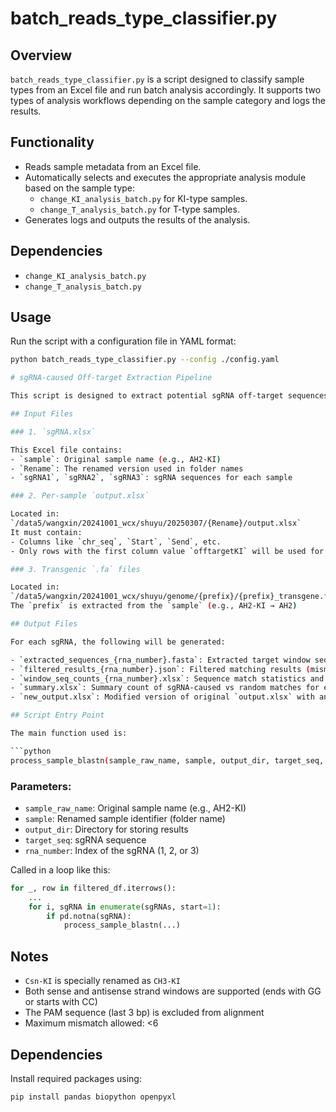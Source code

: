 # batch_reads_type_classifier.py

## Overview

`batch_reads_type_classifier.py` is a script designed to classify sample types from an Excel file and run batch analysis accordingly. It supports two types of analysis workflows depending on the sample category and logs the results.

## Functionality

- Reads sample metadata from an Excel file.
- Automatically selects and executes the appropriate analysis module based on the sample type:
  - `change_KI_analysis_batch.py` for KI-type samples.
  - `change_T_analysis_batch.py` for T-type samples.
- Generates logs and outputs the results of the analysis.

## Dependencies

- `change_KI_analysis_batch.py`
- `change_T_analysis_batch.py`

## Usage

Run the script with a configuration file in YAML format:

```bash
python batch_reads_type_classifier.py --config ./config.yaml

# sgRNA-caused Off-target Extraction Pipeline

This script is designed to extract potential sgRNA off-target sequences from genome data for specific samples, perform window-based alignment, and output matching results and summary statistics.

## Input Files

### 1. `sgRNA.xlsx`

This Excel file contains:
- `sample`: Original sample name (e.g., AH2-KI)
- `Rename`: The renamed version used in folder names
- `sgRNA1`, `sgRNA2`, `sgRNA3`: sgRNA sequences for each sample

### 2. Per-sample `output.xlsx`

Located in:  
`/data5/wangxin/20241001_wcx/shuyu/20250307/{Rename}/output.xlsx`  
It must contain:
- Columns like `chr_seq`, `Start`, `Send`, etc.
- Only rows with the first column value `offtargetKI` will be used for analysis

### 3. Transgenic `.fa` files

Located in:  
`/data5/wangxin/20241001_wcx/shuyu/genome/{prefix}/{prefix}_transgene.fa`  
The `prefix` is extracted from the `sample` (e.g., AH2-KI → AH2)

## Output Files

For each sgRNA, the following will be generated:

- `extracted_sequences_{rna_number}.fasta`: Extracted target window sequences
- `filtered_results_{rna_number}.json`: Filtered matching results (mismatch <6, ends with GG or starts with CC)
- `window_seq_counts_{rna_number}.xlsx`: Sequence match statistics and normalized values (per 1000 UMIs)
- `summary.xlsx`: Summary count of sgRNA-caused vs random matches for each sample
- `new_output.xlsx`: Modified version of original `output.xlsx` with an additional `Category` column (`sgRNA_caused` or `random`)

## Script Entry Point

The main function used is:

```python
process_sample_blastn(sample_raw_name, sample, output_dir, target_seq, rna_number)
```

### Parameters:
- `sample_raw_name`: Original sample name (e.g., AH2-KI)
- `sample`: Renamed sample identifier (folder name)
- `output_dir`: Directory for storing results
- `target_seq`: sgRNA sequence
- `rna_number`: Index of the sgRNA (1, 2, or 3)

Called in a loop like this:

```python
for _, row in filtered_df.iterrows():
    ...
    for i, sgRNA in enumerate(sgRNAs, start=1):
        if pd.notna(sgRNA):
            process_sample_blastn(...)
```

## Notes

- `Csn-KI` is specially renamed as `CH3-KI`
- Both sense and antisense strand windows are supported (ends with GG or starts with CC)
- The PAM sequence (last 3 bp) is excluded from alignment
- Maximum mismatch allowed: <6

## Dependencies

Install required packages using:

```bash
pip install pandas biopython openpyxl
```
